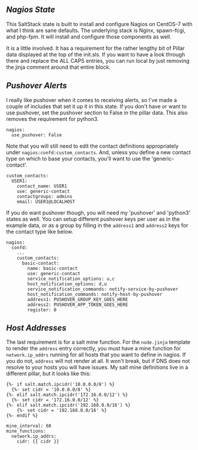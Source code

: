 ***Nagios State***
---
This SaltStack state is built to install and configure Nagios on CentOS-7 with what I think are sane defaults. The underlying stack is Nginx, spawn-fcgi, and php-fpm. It will install and configure those components as well.

It is a little involved. It has a requirement for the rather lengthy bit of Pillar data displayed at the top of the init.sls. If you want to have a look through there and replace the ALL CAPS entries, you can run local by just removing the jinja comment around that entire block.

*Pushover Alerts*
---
I really like pushover when it comes to receiving alerts, so I've made a couple of includes that set it up it in this state. If you don't have or want to use pushover, set the pushover section to False in the pillar data. This also removes the requirement for python3.
```
nagios:
  use_pushover: False
```
Note that you will still need to edit the contact definitions appropriately under `nagios:confd:custom_contacts`. And, unless you define a new contact type on which to base your contacts, you'll want to use the 'generic-contact'.
```
custom_contacts:
  USER1:
    contact_name: USER1
    use: generic-contact
    contactgroups: admins
    email: USER1@LOCALHOST
```
If you do want pushover though, you will need my 'pushover' and 'python3' states as well. You can setup different pushover keys per user as in the example data, or as a group by filling in the `address1` and `address2` keys for the contact type like below.
```
nagios:
  confd:
    ...
    custom_contacts:
      basic-contact:
        name: basic-contact
        use: generic-contact
        service_notification_options: u,c
        host_notification_options: d,u
        service_notification_commands: notify-service-by-pushover
        host_notification_commands: notify-host-by-pushover
        address1: PUSHOVER_GROUP_KEY_GOES_HERE
        address2: PUSHOVER_APP_TOKEN_GOES_HERE
        register: 0
```
*Host Addresses*
---
The last requirement is for a salt mine function. For the `node.jinja` template to render the `address` entry correctly, you must have a mine function for `network.ip_addrs` running for all hosts that you want to define in nagios. If you do not, `address` will not render at all. It won't break, but if DNS does not resolve to your hosts you will have issues. My salt mine definitions live in a different pillar, but it looks like this:
```
{%- if salt.match.ipcidr('10.0.0.0/8') %}
  {%- set cidr = '10.0.0.0/8' %}
{%- elif salt.match.ipcidr('172.16.0.0/12') %}
  {%- set cidr = '172.16.0.0/12' %}
{%- elif salt.match.ipcidr('192.168.0.0/16') %}
    {%- set cidr = '192.168.0.0/16' %}
{%- endif %}

mine_interval: 60
mine_functions:
  network.ip_addrs:
    cidr: {{ cidr }}
```
